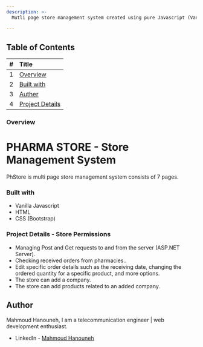 ```yaml
---
description: >-
  Mutli page store management system created using pure Javascript (Vanilla JS). 

---
```


## Table of Contents

| \# | Title |
| :--- | :--- |
| 1 | [Overview](#overview) |
| 2 | [Built with](#built-with) |
| 3 | [Auther](#auther) |
| 4 | [Project Details](#project-details) |
  
### Overview
# PHARMA STORE - Store Management System

 PhStore is multi page store management system consists of 7 pages.

### Built with

- Vanilla Javascript
- HTML
- CSS (Bootstrap)

### Project Details - Store Permissions
- Managing Post and Get requests to and from the server (ASP.NET Server).
- Checking received orders from pharmacies..
- Edit specific order details such as the receiving date, changing the ordered quantity for a specific product, and more options.
- The store can add a company.
- The store can add products related to an added company.

## Author

Mahmoud Hanouneh, I am a telecommunication engineer | web development enthusiast.

- LinkedIn - [Mahmoud Hanouneh](https://www.linkedin.com/in/mahmoud-hanouneh/)
